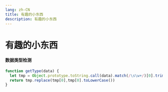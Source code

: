 ```yaml
---
lang: zh-CN
title: 有趣的小东西
description: 有趣的小东西
---
```

# 有趣的小东西


#### 数据类型检测
```js
function getType(data) {
  let tmp = Object.prototype.toString.call(data).match(/\s\w+/)[0].trim()
  return tmp.replace(tmp[0],tmp[0].toLowerCase())
}
```